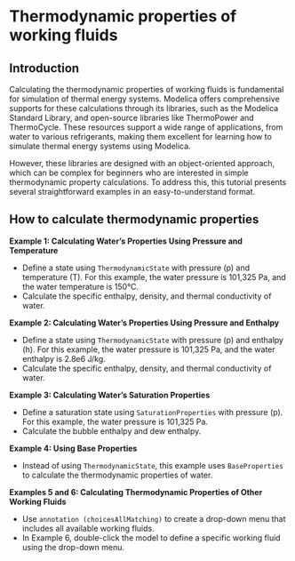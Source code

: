 # Thermodynamic properties of working fluids 
## Introduction
Calculating the thermodynamic properties of working fluids is fundamental for simulation of thermal energy systems. Modelica offers comprehensive supports for these calculations through its libraries, such as the Modelica Standard Library, and open-source libraries like ThermoPower and ThermoCycle. These resources support a wide range of applications, from water to various refrigerants, making them excellent for learning how to simulate thermal energy systems using Modelica.

However, these libraries are designed with an object-oriented approach, which can be complex for beginners who are interested in simple thermodynamic property calculations. To address this, this tutorial presents several straightforward examples in an easy-to-understand format.

## How to calculate thermodynamic properties
**Example 1: Calculating Water’s Properties Using Pressure and Temperature**
- Define a state using `ThermodynamicState` with pressure (p) and temperature (T). For this example, the water pressure is 101,325 Pa, and the water temperature is 150°C.
- Calculate the specific enthalpy, density, and thermal conductivity of water.

**Example 2: Calculating Water’s Properties Using Pressure and Enthalpy**
- Define a state using `ThermodynamicState` with pressure (p) and enthalpy (h). For this example, the water pressure is 101,325 Pa, and the water enthalpy is 2.8e6 J/kg.
- Calculate the specific enthalpy, density, and thermal conductivity of water.

**Example 3: Calculating Water’s Saturation Properties**
- Define a saturation state using `SaturationProperties` with pressure (p). For this example, the water pressure is 101,325 Pa.
- Calculate the bubble enthalpy and dew enthalpy.

**Example 4: Using Base Properties**
- Instead of using `ThermodynamicState`, this example uses `BaseProperties` to calculate the thermodynamic properties of water.

**Examples 5 and 6: Calculating Thermodynamic Properties of Other Working Fluids**
- Use `annotation (choicesAllMatching)` to create a drop-down menu that includes all available working fluids.
- In Example 6, double-click the model to define a specific working fluid using the drop-down menu.

